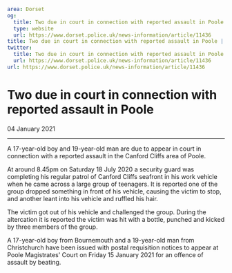 ```yaml
area: Dorset
og:
  title: Two due in court in connection with reported assault in Poole
  type: website
  url: https://www.dorset.police.uk/news-information/article/11436
title: Two due in court in connection with reported assault in Poole |
twitter:
  title: Two due in court in connection with reported assault in Poole
  url: https://www.dorset.police.uk/news-information/article/11436
url: https://www.dorset.police.uk/news-information/article/11436
```

# Two due in court in connection with reported assault in Poole

04 January 2021

* * *

A 17-year-old boy and 19-year-old man are due to appear in court in connection with a reported assault in the Canford Cliffs area of Poole.

At around 8.45pm on Saturday 18 July 2020 a security guard was completing his regular patrol of Canford Cliffs seafront in his work vehicle when he came across a large group of teenagers. It is reported one of the group dropped something in front of his vehicle, causing the victim to stop, and another leant into his vehicle and ruffled his hair.

The victim got out of his vehicle and challenged the group. During the altercation it is reported the victim was hit with a bottle, punched and kicked by three members of the group.

A 17-year-old boy from Bournemouth and a 19-year-old man from Christchurch have been issued with postal requisition notices to appear at Poole Magistrates' Court on Friday 15 January 2021 for an offence of assault by beating.
